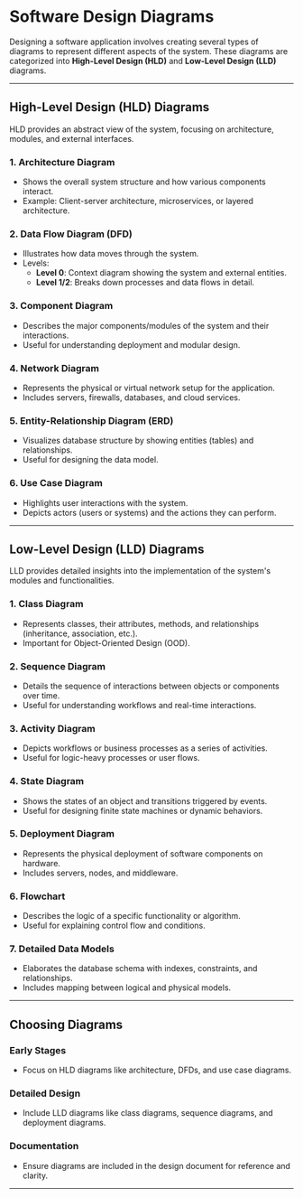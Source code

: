 # Software Design Diagrams

Designing a software application involves creating several types of diagrams to represent different aspects of the system. These diagrams are categorized into **High-Level Design (HLD)** and **Low-Level Design (LLD)** diagrams.

---

## **High-Level Design (HLD) Diagrams**
HLD provides an abstract view of the system, focusing on architecture, modules, and external interfaces.

### 1. **Architecture Diagram**
- Shows the overall system structure and how various components interact.
- Example: Client-server architecture, microservices, or layered architecture.

### 2. **Data Flow Diagram (DFD)**
- Illustrates how data moves through the system.
- Levels:
  - **Level 0**: Context diagram showing the system and external entities.
  - **Level 1/2**: Breaks down processes and data flows in detail.

### 3. **Component Diagram**
- Describes the major components/modules of the system and their interactions.
- Useful for understanding deployment and modular design.

### 4. **Network Diagram**
- Represents the physical or virtual network setup for the application.
- Includes servers, firewalls, databases, and cloud services.

### 5. **Entity-Relationship Diagram (ERD)**
- Visualizes database structure by showing entities (tables) and relationships.
- Useful for designing the data model.

### 6. **Use Case Diagram**
- Highlights user interactions with the system.
- Depicts actors (users or systems) and the actions they can perform.

---

## **Low-Level Design (LLD) Diagrams**
LLD provides detailed insights into the implementation of the system's modules and functionalities.

### 1. **Class Diagram**
- Represents classes, their attributes, methods, and relationships (inheritance, association, etc.).
- Important for Object-Oriented Design (OOD).

### 2. **Sequence Diagram**
- Details the sequence of interactions between objects or components over time.
- Useful for understanding workflows and real-time interactions.

### 3. **Activity Diagram**
- Depicts workflows or business processes as a series of activities.
- Useful for logic-heavy processes or user flows.

### 4. **State Diagram**
- Shows the states of an object and transitions triggered by events.
- Useful for designing finite state machines or dynamic behaviors.

### 5. **Deployment Diagram**
- Represents the physical deployment of software components on hardware.
- Includes servers, nodes, and middleware.

### 6. **Flowchart**
- Describes the logic of a specific functionality or algorithm.
- Useful for explaining control flow and conditions.

### 7. **Detailed Data Models**
- Elaborates the database schema with indexes, constraints, and relationships.
- Includes mapping between logical and physical models.

---

## **Choosing Diagrams**

### **Early Stages**
- Focus on HLD diagrams like architecture, DFDs, and use case diagrams.

### **Detailed Design**
- Include LLD diagrams like class diagrams, sequence diagrams, and deployment diagrams.

### **Documentation**
- Ensure diagrams are included in the design document for reference and clarity.

---
